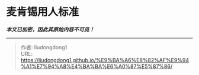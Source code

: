 # 麦肯锡用人标准

***本文已加密，因此其原始内容不可见！***

---

> 作者: liudongdong1  
> URL: https://liudongdong1.github.io/%E9%BA%A6%E8%82%AF%E9%94%A1%E7%94%A8%E4%BA%BA%E6%A0%87%E5%87%86/  

